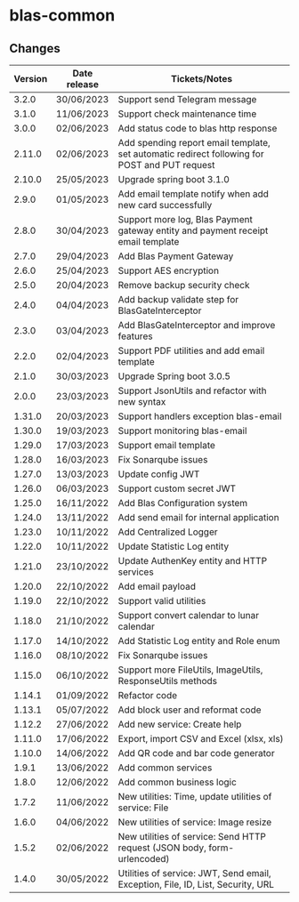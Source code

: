 # blas-common

## Changes

| Version | Date release | Tickets/Notes                                                                                 |
|---------|--------------|-----------------------------------------------------------------------------------------------|
| 3.2.0   | 30/06/2023   | Support send Telegram message                                                                 |
| 3.1.0   | 11/06/2023   | Support check maintenance time                                                                |
| 3.0.0   | 02/06/2023   | Add status code to blas http response                                                         |
| 2.11.0  | 02/06/2023   | Add spending report email template, set automatic redirect following for POST and PUT request |
| 2.10.0  | 25/05/2023   | Upgrade spring boot 3.1.0                                                                     |
| 2.9.0   | 01/05/2023   | Add email template notify when add new card successfully                                      |
| 2.8.0   | 30/04/2023   | Support more log, Blas Payment gateway entity and payment receipt email template              |
| 2.7.0   | 29/04/2023   | Add Blas Payment Gateway                                                                      |
| 2.6.0   | 25/04/2023   | Support AES encryption                                                                        |
| 2.5.0   | 20/04/2023   | Remove backup security check                                                                  |
| 2.4.0   | 04/04/2023   | Add backup validate step for BlasGateInterceptor                                              |
| 2.3.0   | 03/04/2023   | Add BlasGateInterceptor and improve features                                                  |
| 2.2.0   | 02/04/2023   | Support PDF utilities and add email template                                                  |
| 2.1.0   | 30/03/2023   | Upgrade Spring boot 3.0.5                                                                     |
| 2.0.0   | 23/03/2023   | Support JsonUtils and refactor with new syntax                                                |
| 1.31.0  | 20/03/2023   | Support handlers exception blas-email                                                         |
| 1.30.0  | 19/03/2023   | Support monitoring blas-email                                                                 |
| 1.29.0  | 17/03/2023   | Support email template                                                                        |
| 1.28.0  | 16/03/2023   | Fix Sonarqube issues                                                                          |
| 1.27.0  | 13/03/2023   | Update config JWT                                                                             |
| 1.26.0  | 06/03/2023   | Support custom secret JWT                                                                     |
| 1.25.0  | 16/11/2022   | Add Blas Configuration system                                                                 |
| 1.24.0  | 13/11/2022   | Add send email for internal application                                                       |
| 1.23.0  | 10/11/2022   | Add Centralized Logger                                                                        |
| 1.22.0  | 10/11/2022   | Update Statistic Log entity                                                                   |
| 1.21.0  | 23/10/2022   | Update AuthenKey entity and HTTP services                                                     |
| 1.20.0  | 22/10/2022   | Add email payload                                                                             |
| 1.19.0  | 22/10/2022   | Support valid utilities                                                                       |
| 1.18.0  | 21/10/2022   | Support convert calendar to lunar calendar                                                    |
| 1.17.0  | 14/10/2022   | Add Statistic Log entity and Role enum                                                        |
| 1.16.0  | 08/10/2022   | Fix Sonarqube issues                                                                          |
| 1.15.0  | 06/10/2022   | Support more FileUtils, ImageUtils, ResponseUtils methods                                     |
| 1.14.1  | 01/09/2022   | Refactor code                                                                                 |
| 1.13.1  | 05/07/2022   | Add block user and reformat code                                                              |
| 1.12.2  | 27/06/2022   | Add new service: Create help                                                                  |
| 1.11.0  | 17/06/2022   | Export, import CSV and Excel (xlsx, xls)                                                      |
| 1.10.0  | 14/06/2022   | Add QR code and bar code generator                                                            |
| 1.9.1   | 13/06/2022   | Add common services                                                                           |
| 1.8.0   | 12/06/2022   | Add common business logic                                                                     |
| 1.7.2   | 11/06/2022   | New utilities: Time, update utilities of service: File                                        |
| 1.6.0   | 04/06/2022   | New utilities of service: Image resize                                                        |
| 1.5.2   | 02/06/2022   | New utilities of service: Send HTTP request (JSON body, form-urlencoded)                      |
| 1.4.0   | 30/05/2022   | Utilities of service: JWT, Send email, Exception, File, ID, List, Security, URL               |

